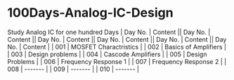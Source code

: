 # 100Days-Analog-IC-Design
Study Analog IC for one hundred Days
| Day No. | Content || Day No. | Content || Day No. | Content || Day No. | Content || Day No. | Content || Day No. | Content |
| 001 | MOSFET Charactristics |
| 002 | Basics of Amplifiers |
| 003 | Design problems |
| 004 | Cascode Amplifiers |
| 005 | Design Problems |
| 006 | Frequency Response 1 |
| 007 | Frequency Response 2 |
| 008 | ------- |
| 009 | ------- |
| 010 | ------- |
